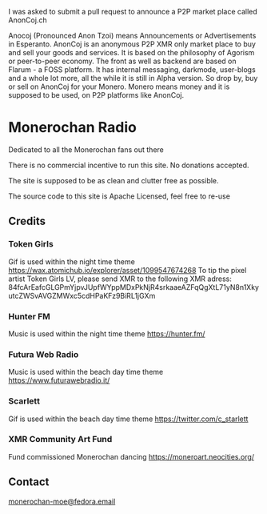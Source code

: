 I was asked to submit a pull request to announce a P2P market place called AnonCoj.ch

Anocoj (Pronounced Anon Tzoi) means Announcements or Advertisements in Esperanto. AnonCoj is an anonymous P2P XMR only market place to buy and sell your goods and services. It is based on the philosophy of Agorism or peer-to-peer economy. The front as well as backend are based on Flarum - a FOSS platform. 
It has internal messaging, darkmode, user-blogs and a whole lot more, all the while it is still in Alpha version.
So drop by, buy or sell on AnonCoj for your Monero. Monero means money and it is supposed to be used, on P2P platforms like AnonCoj.


# Monerochan Radio
Dedicated to all the Monerochan fans out there

There is no commercial incentive to run this site. No donations accepted.

The site is supposed to be as clean and clutter free as possible.

The source code to this site is Apache Licensed, feel free to re-use

## Credits
### Token Girls
Gif is used within the night time theme
https://wax.atomichub.io/explorer/asset/1099547674268
To tip the pixel artist Token Girls LV, please send XMR to the following XMR adress:
84fcArEafcGLGPmYjpvJUpfWYppMDxPkNjR4srkaaeAZFqQgXtL71yN8n1XkyutcZWSvAVGZMWxc5cdHPaKFz9BiRL1jGXm

### Hunter FM
Music is used within the night time theme
https://hunter.fm/

### Futura Web Radio
Music is used within the beach day time theme
https://www.futurawebradio.it/

### Scarlett
Gif is used within the beach day time theme
https://twitter.com/c_starlett

### XMR Community Art Fund
Fund commissioned Monerochan dancing
https://moneroart.neocities.org/

## Contact
monerochan-moe@fedora.email
